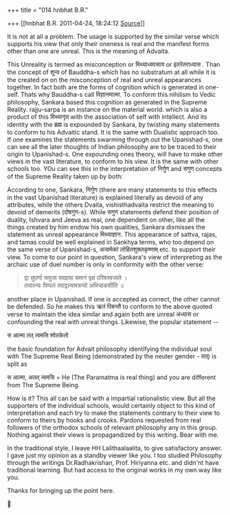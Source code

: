 +++
title = "014 hnbhat B.R."

+++
[[hnbhat B.R.	2011-04-24, 18:24:12 [Source](https://groups.google.com/g/samskrita/c/8DOwK2GjMcM)]]



It is not at all a problem. The usage is supported by the similar verse which supports his view that only their oneness is real and the manifest forms other than one are unreal. This is the meaning of Advaita.

  

This Unreality is termed as misconception or मिथ्याध्यवसाय or इतरेतराध्यास . Than the concept of शून्य of Bauddha-s which has no substratum at all while it is the created on on the misconception of real and unreal appearances together. In fact both are the forms of cognition which is generated in one-self. Thats why Bauddha-s call विज्ञानमात्मा. To conform this nihilism to Vedic philosophy, Sankara based this cognition as generated in the Supreme Reality. rajju-sarpa is an instance on the material world. which is also a product of this मिथ्यानृत with the association of self with intellect. And its identity with the ब्रह्म is expounded by Sankara, by twisting many statements to conform to his Advaitic stand. It is the same with Dualistic approach too. If one examines the statements swarming through out the Upanishad-s, one can see all the later thoughts of Indian philosophy are to be traced to their origin to Upanishad-s. One expounding ones theory, will have to make other views in the vast literature, to conform to his view. It is the same with other schools too. YOu can see this in the interpretation of निर्गुण and सगुण concepts of the Supreme Reality taken up by both:

  

According to one, Sankara, निर्गुण (there are many statements to this effects in the vast Upanishad literature) is explained literally as devoid of any attributes, while the others Dvaita, vishisthadvaita restrict the meaning to devoid of demerits (दोषगुण-s). While सगुण statements defend their position of duality, Ishvara and Jeeva as real, one dependent on other, like all the things created by him endow his own qualities, Sankara dismisses the statement as unreal appearance मिथ्याज्ञान. This appearance of sattva, rajas, and tamas could be well explained in Sankhya terms, who too depend on the same verse of Upanishad-s, अजामेकां लोहितशुक्लकृष्णाम् etc. to support their view. To come to our point in question, Sankara's view of interpreting as the archaic use of duel number is only in conformity with the other verse:

  

> द्वा सुपर्णा सयुजा सखाया समानं वृक्षं परिषस्वजाते ।  
> तयारन्यः पिप्पलं स्वाद्वत्त्यश्रत्रन्यो अभिचाकशीति ॥

  

another place in Upanishad. If one is accepted as correct, the other cannot be defended. So he makes this ऋतं पिबन्तौ to conform to the above quoted verse to maintain the idea similar and again both are unreal अध्यास or confounding the real with unreal things. Likewise, the popular statement --

  

स आत्मा तत् त्वमसि श्वेतकेतो

  

the basic foundation for Advait philosophy identifying the individual soul with The Supreme Real Being (demonstrated by the neuter gender - तत्) is split as

  

स आत्मा, अतत् त्वमसि = He (The Paramatma is real thing) and you are different from The Supreme Being.

  

How is it? This all can be said with a impartial rationalistic view. But all the supporters of the individual schools, would certainly object to this kind of interpretation and each try to make the statements contrary to their view to conform to theirs by hooks and crooks.
Pardons requested from real followers of the orthodox schools of relevant philosophy any in this group. Nothing against their views is propagandized by this writing. Bear with me.

  

In the traditional style, I leave HH Lalithaalaalita, to give satisfactory answer. I gave just my opinion as a standby viewer like you. I too studied Philosophy through the writings Dr.Radhakrishan, Prof. Hiriyanna etc. and didn'nt have traditional learning. But had access to the original works in my own way like you.  
  

Thanks for bringing up the point here.



